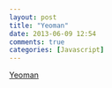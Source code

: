 ```yaml
---
layout: post
title: "Yeoman"
date: 2013-06-09 12:54
comments: true
categories: [Javascript] 
---
```



[Yeoman](http://yeoman.io/)
